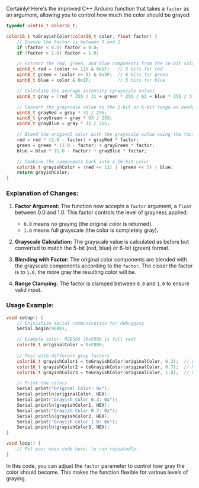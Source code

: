 Certainly! Here's the improved C++ Arduino function that takes a `factor` as an argument, allowing you to control how much the color should be grayed:

```cpp
typedef uint16_t color16_t;

color16_t toGrayishColor(color16_t color, float factor) {
    // Ensure the factor is between 0 and 1
    if (factor < 0.0) factor = 0.0;
    if (factor > 1.0) factor = 1.0;

    // Extract the red, green, and blue components from the 16-bit color
    uint8_t red = (color >> 11) & 0x1F;   // 5 bits for red
    uint8_t green = (color >> 5) & 0x3F;  // 6 bits for green
    uint8_t blue = color & 0x1F;          // 5 bits for blue

    // Calculate the average intensity (grayscale value)
    uint8_t gray = (red * 255 / 31 + green * 255 / 63 + blue * 255 / 31) / 3;

    // Convert the grayscale value to the 5-bit or 6-bit range as needed
    uint8_t grayRed = gray * 31 / 255;
    uint8_t grayGreen = gray * 63 / 255;
    uint8_t grayBlue = gray * 31 / 255;

    // Blend the original color with the grayscale value using the factor
    red = red * (1.0 - factor) + grayRed * factor;
    green = green * (1.0 - factor) + grayGreen * factor;
    blue = blue * (1.0 - factor) + grayBlue * factor;

    // Combine the components back into a 16-bit color
    color16_t grayishColor = (red << 11) | (green << 5) | blue;
    return grayishColor;
}
```

### Explanation of Changes:
1. **Factor Argument:** The function now accepts a `factor` argument, a `float` between 0.0 and 1.0. This factor controls the level of grayness applied:
   - `0.0` means no graying (the original color is returned).
   - `1.0` means full grayscale (the color is completely gray).

2. **Grayscale Calculation:** The grayscale value is calculated as before but converted to match the 5-bit (red, blue) or 6-bit (green) format.

3. **Blending with Factor:** The original color components are blended with the grayscale components according to the `factor`. The closer the factor is to `1.0`, the more gray the resulting color will be.

4. **Range Clamping:** The factor is clamped between `0.0` and `1.0` to ensure valid input.

### Usage Example:

```cpp
void setup() {
    // Initialize serial communication for debugging
    Serial.begin(9600);

    // Example color: RGB565 (0xF800 is full red)
    color16_t originalColor = 0xF800;
    
    // Test with different gray factors
    color16_t grayishColor1 = toGrayishColor(originalColor, 0.3);  // Slightly gray
    color16_t grayishColor2 = toGrayishColor(originalColor, 0.7);  // More gray
    color16_t grayishColor3 = toGrayishColor(originalColor, 1.0);  // Full grayscale

    // Print the colors
    Serial.print("Original Color: 0x");
    Serial.println(originalColor, HEX);
    Serial.print("Grayish Color 0.3: 0x");
    Serial.println(grayishColor1, HEX);
    Serial.print("Grayish Color 0.7: 0x");
    Serial.println(grayishColor2, HEX);
    Serial.print("Grayish Color 1.0: 0x");
    Serial.println(grayishColor3, HEX);
}

void loop() {
    // Put your main code here, to run repeatedly:
}
```

In this code, you can adjust the `factor` parameter to control how gray the color should become. This makes the function flexible for various levels of graying.
